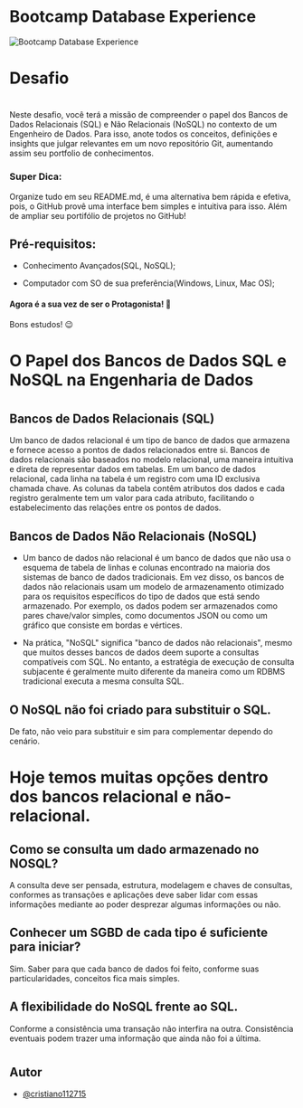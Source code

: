 
# Bootcamp Database Experience 

![Bootcamp Database Experience](https://hermes.digitalinnovation.one/tracks/7df7e300-b035-4b09-a7ad-34d1cb18f9a6.png)

# 


# Desafio
# 

Neste desafio, você terá a missão de compreender o papel dos Bancos de Dados Relacionais (SQL) e Não Relacionais (NoSQL) no contexto de um Engenheiro de Dados. Para isso, anote todos os conceitos, definições e insights que julgar relevantes em um novo repositório Git, aumentando assim seu portfolio de conhecimentos.

### Super Dica: 
Organize tudo em seu README.md, é uma alternativa bem rápida e efetiva, pois, o GitHub provê uma interface bem simples e intuitiva para isso. Além de ampliar seu portifólio de projetos no GitHub!

## Pré-requisitos:

* Conhecimento Avançados(SQL, NoSQL);

* Computador com SO de sua preferência(Windows, Linux, Mac OS);

#### Agora é a sua vez de ser o Protagonista! 🤩

Bons estudos! 😉

#





# 
# O Papel dos Bancos de Dados SQL e NoSQL na Engenharia de Dados
# 



## Bancos de Dados Relacionais (SQL)

Um banco de dados relacional é um tipo de banco de dados que armazena e fornece acesso a pontos de dados relacionados entre si. Bancos de dados relacionais são baseados no modelo relacional, uma maneira intuitiva e direta de representar dados em tabelas. Em um banco de dados relacional, cada linha na tabela é um registro com uma ID exclusiva chamada chave. As colunas da tabela contêm atributos dos dados e cada registro geralmente tem um valor para cada atributo, facilitando o estabelecimento das relações entre os pontos de dados.


## Bancos de Dados Não Relacionais (NoSQL)

* Um banco de dados não relacional é um banco de dados que não usa o esquema de tabela de linhas e colunas encontrado na maioria dos sistemas de banco de dados tradicionais. Em vez disso, os bancos de dados não relacionais usam um modelo de armazenamento otimizado para os requisitos específicos do tipo de dados que está sendo armazenado. Por exemplo, os dados podem ser armazenados como pares chave/valor simples, como documentos JSON ou como um gráfico que consiste em bordas e vértices.

* Na prática, "NoSQL" significa "banco de dados não relacionais", mesmo que muitos desses bancos de dados deem suporte a consultas compatíveis com SQL. No entanto, a estratégia de execução de consulta subjacente é geralmente muito diferente da maneira como um RDBMS tradicional executa a mesma consulta SQL.

## O NoSQL não foi criado para substituir o SQL.

De fato, não veio para substituir e sim para complementar dependo do cenário.

# Hoje temos muitas opções dentro dos bancos relacional e não-relacional.

## Como se consulta um dado armazenado no NOSQL?

A consulta deve ser pensada, estrutura, modelagem e chaves de consultas, conformes as transações e aplicações deve saber lidar com essas informações mediante ao poder desprezar algumas informações ou não.

## Conhecer um SGBD de cada tipo é suficiente para iniciar?
Sim. 
Saber para que cada banco de dados foi feito, conforme suas particularidades, conceitos fica mais simples.

## A flexibilidade do NoSQL frente ao SQL.
Conforme a consistência uma transação não interfira na outra. Consistência eventuais podem trazer uma informação que ainda não foi a última.

# 
## Autor

- [@cristiano112715](https://github.com/cristiano112715/Database-Experience-04)

